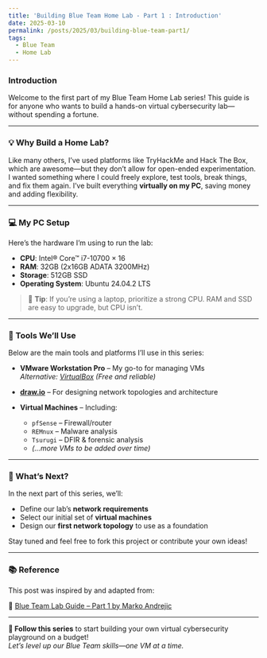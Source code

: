 ```yaml
---
title: 'Building Blue Team Home Lab - Part 1 : Introduction'
date: 2025-03-10
permalink: /posts/2025/03/building-blue-team-part1/
tags:
  - Blue Team
  - Home Lab
---
```


### Introduction

Welcome to the first part of my Blue Team Home Lab series! This guide is for anyone who wants to build a hands-on virtual cybersecurity lab—without spending a fortune.

---

### 💡 Why Build a Home Lab?

Like many others, I’ve used platforms like TryHackMe and Hack The Box, which are awesome—but they don’t allow for open-ended experimentation. I wanted something where I could freely explore, test tools, break things, and fix them again. I’ve built everything **virtually on my PC**, saving money and adding flexibility.

---

### 💻 My PC Setup

Here’s the hardware I’m using to run the lab:

- **CPU**: Intel® Core™ i7-10700 × 16
- **RAM**: 32GB (2x16GB ADATA 3200MHz)
- **Storage**: 512GB SSD
- **Operating System**: Ubuntu 24.04.2 LTS

> 💬 **Tip**: If you’re using a laptop, prioritize a strong CPU. RAM and SSD are easy to upgrade, but CPU isn’t.

---

### 🧰 Tools We’ll Use

Below are the main tools and platforms I’ll use in this series:

- **VMware Workstation Pro** – My go-to for managing VMs  
  *Alternative: [VirtualBox](https://www.virtualbox.org/) (Free and reliable)*

- **[draw.io](https://draw.io/)** – For designing network topologies and architecture

- **Virtual Machines** – Including:
  - `pfSense` – Firewall/router
  - `REMnux` – Malware analysis
  - `Tsurugi` – DFIR & forensic analysis
  - *(...more VMs to be added over time)*

---

### 📌 What’s Next?

In the next part of this series, we’ll:

- Define our lab’s **network requirements**
- Select our initial set of **virtual machines**
- Design our **first network topology** to use as a foundation

Stay tuned and feel free to fork this project or contribute your own ideas!

---

### 📚 Reference

This post was inspired by and adapted from:

🔗 [Blue Team Lab Guide – Part 1 by Marko Andrejic](https://facyber.me/posts/blue-team-lab-guide-part-1/)

---

**🔗 Follow this series** to start building your own virtual cybersecurity playground on a budget!  
*Let’s level up our Blue Team skills—one VM at a time.*
